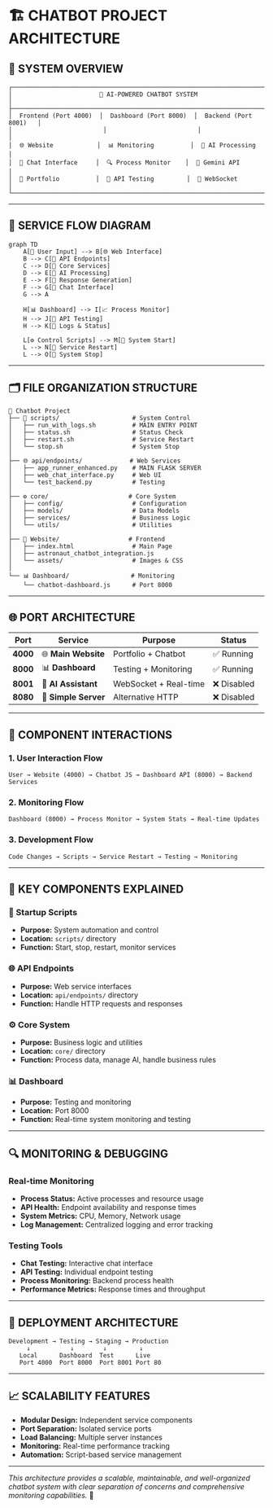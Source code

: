 # 🏗️ **CHATBOT PROJECT ARCHITECTURE**

## 🎯 **SYSTEM OVERVIEW**

```
┌─────────────────────────────────────────────────────────────────────────────┐
│                        🚀 AI-POWERED CHATBOT SYSTEM                        │
├─────────────────────────────────────────────────────────────────────────────┤
│  Frontend (Port 4000)  │  Dashboard (Port 8000)  │  Backend (Port 8001)   │
│                         │                         │                         │
│  🌐 Website            │  📊 Monitoring          │  🤖 AI Processing      │
│  💬 Chat Interface     │  🔍 Process Monitor    │  🧠 Gemini API         │
│  🎨 Portfolio          │  🧪 API Testing         │  📡 WebSocket          │
└─────────────────────────────────────────────────────────────────────────────┘
```

---

## 🔄 **SERVICE FLOW DIAGRAM**

```mermaid
graph TD
    A[👤 User Input] --> B[🌐 Web Interface]
    B --> C[📡 API Endpoints]
    C --> D[🔧 Core Services]
    D --> E[🤖 AI Processing]
    E --> F[📝 Response Generation]
    F --> G[💬 Chat Interface]
    G --> A
    
    H[📊 Dashboard] --> I[📈 Process Monitor]
    H --> J[🧪 API Testing]
    H --> K[📝 Logs & Status]
    
    L[⚙️ Control Scripts] --> M[🚀 System Start]
    L --> N[🔄 Service Restart]
    L --> O[🛑 System Stop]
```

---

## 🗂️ **FILE ORGANIZATION STRUCTURE**

```
📁 Chatbot Project
├── 🚀 scripts/                    # System Control
│   ├── run_with_logs.sh          # MAIN ENTRY POINT
│   ├── status.sh                 # Status Check
│   ├── restart.sh                # Service Restart
│   └── stop.sh                   # System Stop
│
├── 🌐 api/endpoints/             # Web Services
│   ├── app_runner_enhanced.py    # MAIN FLASK SERVER
│   ├── web_chat_interface.py     # Web UI
│   └── test_backend.py           # Testing
│
├── ⚙️ core/                      # Core System
│   ├── config/                   # Configuration
│   ├── models/                   # Data Models
│   ├── services/                 # Business Logic
│   └── utils/                    # Utilities
│
├── 🎨 Website/                   # Frontend
│   ├── index.html                # Main Page
│   ├── astronaut_chatbot_integration.js
│   └── assets/                   # Images & CSS
│
└── 📊 Dashboard/                 # Monitoring
    └── chatbot-dashboard.js      # Port 8000
```

---

## 🌐 **PORT ARCHITECTURE**

| Port | Service | Purpose | Status |
|-------|---------|---------|---------|
| **4000** | 🌐 **Main Website** | Portfolio + Chatbot | ✅ Running |
| **8000** | 📊 **Dashboard** | Testing + Monitoring | ✅ Running |
| **8001** | 🤖 **AI Assistant** | WebSocket + Real-time | ❌ Disabled |
| **8080** | 🧪 **Simple Server** | Alternative HTTP | ❌ Disabled |

---

## 🔧 **COMPONENT INTERACTIONS**

### **1. User Interaction Flow**
```
User → Website (4000) → Chatbot JS → Dashboard API (8000) → Backend Services
```

### **2. Monitoring Flow**
```
Dashboard (8000) → Process Monitor → System Stats → Real-time Updates
```

### **3. Development Flow**
```
Code Changes → Scripts → Service Restart → Testing → Monitoring
```

---

## 🎯 **KEY COMPONENTS EXPLAINED**

### **🚀 Startup Scripts**
- **Purpose:** System automation and control
- **Location:** `scripts/` directory
- **Function:** Start, stop, restart, monitor services

### **🌐 API Endpoints**
- **Purpose:** Web service interfaces
- **Location:** `api/endpoints/` directory
- **Function:** Handle HTTP requests and responses

### **⚙️ Core System**
- **Purpose:** Business logic and utilities
- **Location:** `core/` directory
- **Function:** Process data, manage AI, handle business rules

### **📊 Dashboard**
- **Purpose:** Testing and monitoring
- **Location:** Port 8000
- **Function:** Real-time system monitoring and testing

---

## 🔍 **MONITORING & DEBUGGING**

### **Real-time Monitoring**
- **Process Status:** Active processes and resource usage
- **API Health:** Endpoint availability and response times
- **System Metrics:** CPU, Memory, Network usage
- **Log Management:** Centralized logging and error tracking

### **Testing Tools**
- **Chat Testing:** Interactive chat interface
- **API Testing:** Individual endpoint testing
- **Process Monitoring:** Backend process health
- **Performance Metrics:** Response times and throughput

---

## 🚀 **DEPLOYMENT ARCHITECTURE**

```
Development → Testing → Staging → Production
     ↓           ↓        ↓         ↓
   Local      Dashboard  Test      Live
   Port 4000  Port 8000  Port 8001 Port 80
```

---

## 📈 **SCALABILITY FEATURES**

- **Modular Design:** Independent service components
- **Port Separation:** Isolated service ports
- **Load Balancing:** Multiple server instances
- **Monitoring:** Real-time performance tracking
- **Automation:** Script-based service management

---

*This architecture provides a scalable, maintainable, and well-organized chatbot system with clear separation of concerns and comprehensive monitoring capabilities.* 🚀

